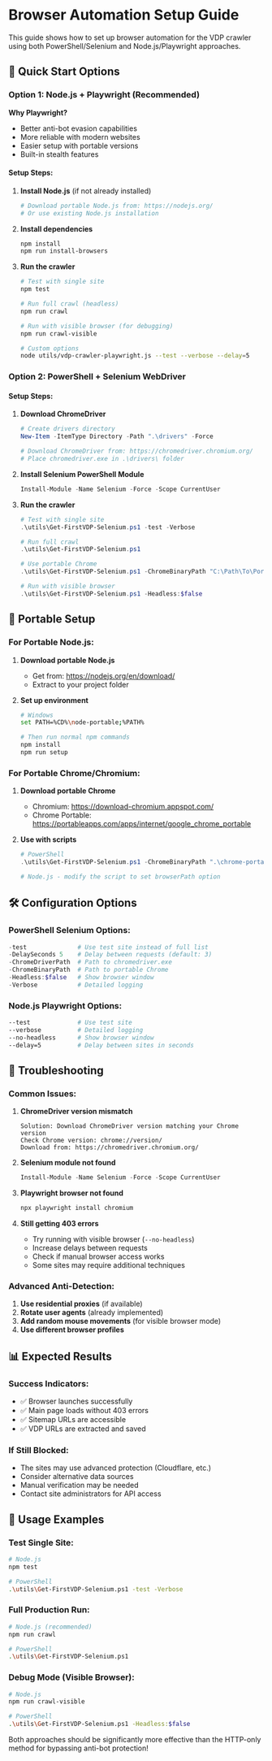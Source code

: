# Browser Automation Setup Guide

This guide shows how to set up browser automation for the VDP crawler using both PowerShell/Selenium and Node.js/Playwright approaches.

## 🚀 Quick Start Options

### Option 1: Node.js + Playwright (Recommended)

**Why Playwright?**
- Better anti-bot evasion capabilities
- More reliable with modern websites
- Easier setup with portable versions
- Built-in stealth features

#### Setup Steps:

1. **Install Node.js** (if not already installed)
   ```bash
   # Download portable Node.js from: https://nodejs.org/
   # Or use existing Node.js installation
   ```

2. **Install dependencies**
   ```bash
   npm install
   npm run install-browsers
   ```

3. **Run the crawler**
   ```bash
   # Test with single site
   npm test

   # Run full crawl (headless)
   npm run crawl

   # Run with visible browser (for debugging)
   npm run crawl-visible

   # Custom options
   node utils/vdp-crawler-playwright.js --test --verbose --delay=5
   ```

### Option 2: PowerShell + Selenium WebDriver

#### Setup Steps:

1. **Download ChromeDriver**
   ```powershell
   # Create drivers directory
   New-Item -ItemType Directory -Path ".\drivers" -Force

   # Download ChromeDriver from: https://chromedriver.chromium.org/
   # Place chromedriver.exe in .\drivers\ folder
   ```

2. **Install Selenium PowerShell Module**
   ```powershell
   Install-Module -Name Selenium -Force -Scope CurrentUser
   ```

3. **Run the crawler**
   ```powershell
   # Test with single site
   .\utils\Get-FirstVDP-Selenium.ps1 -test -Verbose

   # Run full crawl
   .\utils\Get-FirstVDP-Selenium.ps1

   # Use portable Chrome
   .\utils\Get-FirstVDP-Selenium.ps1 -ChromeBinaryPath "C:\Path\To\Portable\Chrome\chrome.exe"

   # Run with visible browser
   .\utils\Get-FirstVDP-Selenium.ps1 -Headless:$false
   ```

## 📁 Portable Setup

### For Portable Node.js:

1. **Download portable Node.js**
   - Get from: https://nodejs.org/en/download/
   - Extract to your project folder

2. **Set up environment**
   ```bash
   # Windows
   set PATH=%CD%\node-portable;%PATH%
   
   # Then run normal npm commands
   npm install
   npm run setup
   ```

### For Portable Chrome/Chromium:

1. **Download portable Chrome**
   - Chromium: https://download-chromium.appspot.com/
   - Chrome Portable: https://portableapps.com/apps/internet/google_chrome_portable

2. **Use with scripts**
   ```powershell
   # PowerShell
   .\utils\Get-FirstVDP-Selenium.ps1 -ChromeBinaryPath ".\chrome-portable\chrome.exe"
   ```
   
   ```bash
   # Node.js - modify the script to set browserPath option
   ```

## 🛠️ Configuration Options

### PowerShell Selenium Options:
```powershell
-test              # Use test site instead of full list
-DelaySeconds 5    # Delay between requests (default: 3)
-ChromeDriverPath  # Path to chromedriver.exe
-ChromeBinaryPath  # Path to portable Chrome
-Headless:$false   # Show browser window
-Verbose           # Detailed logging
```

### Node.js Playwright Options:
```bash
--test             # Use test site
--verbose          # Detailed logging
--no-headless      # Show browser window
--delay=5          # Delay between sites in seconds
```

## 🔧 Troubleshooting

### Common Issues:

1. **ChromeDriver version mismatch**
   ```
   Solution: Download ChromeDriver version matching your Chrome version
   Check Chrome version: chrome://version/
   Download from: https://chromedriver.chromium.org/
   ```

2. **Selenium module not found**
   ```powershell
   Install-Module -Name Selenium -Force -Scope CurrentUser
   ```

3. **Playwright browser not found**
   ```bash
   npx playwright install chromium
   ```

4. **Still getting 403 errors**
   - Try running with visible browser (`--no-headless`)
   - Increase delays between requests
   - Check if manual browser access works
   - Some sites may require additional techniques

### Advanced Anti-Detection:

1. **Use residential proxies** (if available)
2. **Rotate user agents** (already implemented)
3. **Add random mouse movements** (for visible browser mode)
4. **Use different browser profiles**

## 📊 Expected Results

### Success Indicators:
- ✅ Browser launches successfully
- ✅ Main page loads without 403 errors
- ✅ Sitemap URLs are accessible
- ✅ VDP URLs are extracted and saved

### If Still Blocked:
- The sites may use advanced protection (Cloudflare, etc.)
- Consider alternative data sources
- Manual verification may be needed
- Contact site administrators for API access

## 🎯 Usage Examples

### Test Single Site:
```bash
# Node.js
npm test

# PowerShell
.\utils\Get-FirstVDP-Selenium.ps1 -test -Verbose
```

### Full Production Run:
```bash
# Node.js (recommended)
npm run crawl

# PowerShell
.\utils\Get-FirstVDP-Selenium.ps1
```

### Debug Mode (Visible Browser):
```bash
# Node.js
npm run crawl-visible

# PowerShell
.\utils\Get-FirstVDP-Selenium.ps1 -Headless:$false
```

Both approaches should be significantly more effective than the HTTP-only method for bypassing anti-bot protection!
